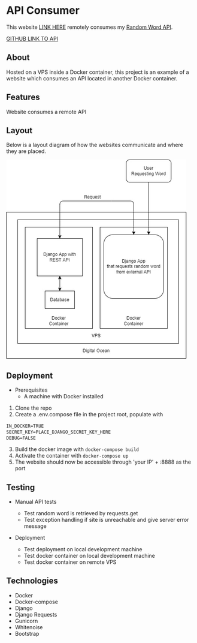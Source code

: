 # API Consumer

This website [LINK HERE](HTTP://46.101.60.151:8888) remotely consumes my [Random Word API](HTTP://46.101.13.65:8000).

[GITHUB LINK TO API](https://github.com/KelvinHere/api-for-digitalocean)

## About

Hosted on a VPS inside a Docker container, this project is an example of a website which consumes an API located in another Docker container.

## Features

Website  consumes a remote API

## Layout

Below is a layout diagram of how the websites communicate and where they are placed.

![Layout](https://github.com/KelvinHere/apiconsumer/blob/master/app/static/images/layout.jpg)

## Deployment

* Prerequisites
    * A machine with Docker installed

1. Clone the repo
1. Create a .env.compose file in the project root, populate with 
``` 
IN_DOCKER=TRUE
SECRET_KEY=PLACE_DJANGO_SECRET_KEY_HERE
DEBUG=FALSE
```
3. Build the docker image with ```docker-compose build```
4. Activate the container with ```docker-compose up```
5. The website should now be accessible through 'your IP' + :8888 as the port

## Testing

* Manual API tests
    * Test random word is retrieved by requests.get
    * Test exception handling if site is unreachable and give server error message

* Deployment
    * Test deployment on local development machine
    * Test docker container on local development machine
    * Test docker container on remote VPS

## Technologies

* Docker
* Docker-compose
* Django
* Django Requests
* Gunicorn
* Whitenoise
* Bootstrap